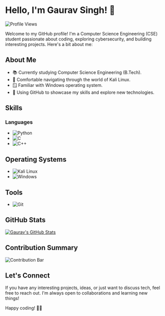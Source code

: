 # Hello, I'm Gaurav Singh! 👋

![Profile Views](https://komarev.com/ghpvc/?username=gauravsingh-02&color=blue)

Welcome to my GitHub profile! I'm a Computer Science Engineering (CSE) student passionate about coding, exploring cybersecurity, and building interesting projects. Here's a bit about me:

## About Me

- 📚 Currently studying Computer Science Engineering (B.Tech).
- 🐧 Comfortable navigating through the world of Kali Linux.
- 🪟 Familiar with Windows operating system.
- 🚀 Using GitHub to showcase my skills and explore new technologies.

## Skills

### Languages

- ![Python](https://img.shields.io/badge/Python-3776AB?style=for-the-badge&logo=python&logoColor=white)
- ![C](https://img.shields.io/badge/C-00599C?style=for-the-badge&logo=c&logoColor=white)
- ![C++](https://img.shields.io/badge/C++-00599C?style=for-the-badge&logo=cplusplus&logoColor=white)
  
## Operating Systems
  
- ![Kali Linux](https://img.shields.io/badge/Kali%20Linux-557C94?style=for-the-badge&logo=kalilinux&logoColor=white)
- ![Windows](https://img.shields.io/badge/Windows-0078D6?style=for-the-badge&logo=windows&logoColor=white)

## Tools
  
- ![Git](https://img.shields.io/badge/Git-F05032?style=for-the-badge&logo=git&logoColor=white)

## GitHub Stats

[![Gaurav's GitHub Stats](https://github-readme-stats.vercel.app/api?username=gauravsingh-02&show_icons=true&hide=contribs,prs)](https://github.com/anuraghazra/github-readme-stats)

## Contribution Summary

![Contribution Bar](https://github-readme-streak-stats.herokuapp.com/?user=gauravsingh-02&hide_border=true&background=FFFFFF00&stroke=0000&ring=207de5&fire=DD2727&currStreakLabel=000000&sideNums=000000&sideLabels=000000&dates=555555&currStreakNum=555555)

## Let's Connect

If you have any interesting projects, ideas, or just want to discuss tech, feel free to reach out. I'm always open to collaborations and learning new things!

Happy coding! 🚀✨

